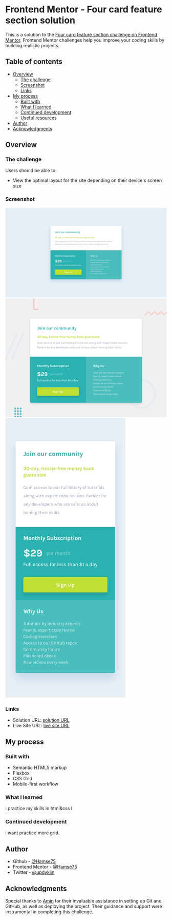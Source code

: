# Frontend Mentor - Four card feature section solution

This is a solution to the [Four card feature section challenge on Frontend Mentor](https://www.frontendmentor.io/challenges/four-card-feature-section-weK1eFYK). Frontend Mentor challenges help you improve your coding skills by building realistic projects.

## Table of contents

- [Overview](#overview)
  - [The challenge](#the-challenge)
  - [Screenshot](#screenshot)
  - [Links](#links)
- [My process](#my-process)
  - [Built with](#built-with)
  - [What I learned](#what-i-learned)
  - [Continued development](#continued-development)
  - [Useful resources](#useful-resources)
- [Author](#author)
- [Acknowledgments](#acknowledgments)

## Overview

### The challenge

Users should be able to:

- View the optimal layout for the site depending on their device's screen size

### Screenshot

![Desktop Design](./design/desktop-design.jpg)
![Desktop Preview](./design/desktop-preview.jpg)
![Mobile Design](./design/mobile-design.jpg)

### Links

- Solution URL: [solution URL](https://www.frontendmentor.io/solutions/single-price-grid-component-ehxFyKzo2g)
- Live Site URL: [live site URL](https://single-price-grid-component-ruby-eight.vercel.app/)

## My process

### Built with

- Semantic HTML5 markup
- Flexbox
- CSS Grid
- Mobile-first workflow

### What I learned

i practice my skills in html&css
I

### Continued development

i want practice more grid.

## Author

- Github - [@Hamse75](https://github.com/Hamse75)
- Frontend Mentor - [@Hamse75](https://www.frontendmentor.io/profile/Hamse75)
- Twitter - [@updykiin](https://www.twitter.com/updykiin)

## Acknowledgments

Special thanks to [Amin](https://www.amka.dev) for their invaluable assistance in setting up Git and GitHub, as well as deploying the project. Their guidance and support were instrumental in completing this challenge.
